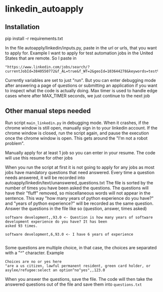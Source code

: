 # linkedin_autoapply

## Installation

pip install -r requirements.txt

In the file autoapply/linkedin/inputs.py, paste in the url or urls, that you want to apply for. Example I want to
apply for test automation jobs in the United States that are remote. So I paste in

```
"https://www.linkedin.com/jobs/search/?currentJobId=3840550772&f_AL=true&f_WT=2&geoId=103644278&keywords=test%20automation&location=United%20States&origin=JOB_SEARCH_PAGE_JOB_FILTER&refresh=true"
```

Currently variables are set to just "run". But you can enter debugging mode after answering a page of questions or
submitting an application if you want to inspect what the code is actually doing.
Max timer is used to handle edge cases where after MAX_TIMER seconds, we just continue to the next job

## Other manual steps needed

Run script `main_linkedin.py` in debugging mode. When it crashes, if the chrome window is still open, manually sign in
to your linkedin account. If the chrome window is closed, run the script again, and pause the execution once the
chrome window is open. This gets around the "I'm not a robot problem".

Manually apply for at least 1 job so you can enter in your resume. The code will use this resume for other jobs

When you run the script at first it is not going to apply for any jobs as most jobs have mandatory questions that need
answered. Every time a question needs answered, it will be recorded into
autoapply/linkedin/text/unanswered_questions.txt The file is sorted by the number of times you have been asked the
questions. The questions will have their "fluff" removed, so miscellaneous words will not appear in the sentence.
This way "how many years of python experience do you have?" and "years of python experience?" will be recorded as the
same question. Answer the questions in the file like so (question, answer, times asked)

```commandline
software development,,93.0 <- Question is how many years of software development experience do you have? It has been 
asked 93 times. 

software development,6,93.0 <- I have 6 years of experience
 
```

Some questions are multiple choice, in that case, the choices are separated with a "^" character. Example

```
Choices are no or yes here
"are a us citizen, lawful permanent resident, green card holder, or asylee/refugee:select an option^no^yes",,123.0
```

When you answer the questions, save the file. The code will then take the answered questions out of the file and
save them into `questions.txt`